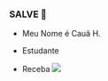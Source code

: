 ### SALVE 🐶

- Meu Nome é Cauã H.

- Estudante
- Receba
 ![](https://media1.tenor.com/m/Cc_ZjxVZGHUAAAAC/yuri-alberto-rindo-risada.gif)
